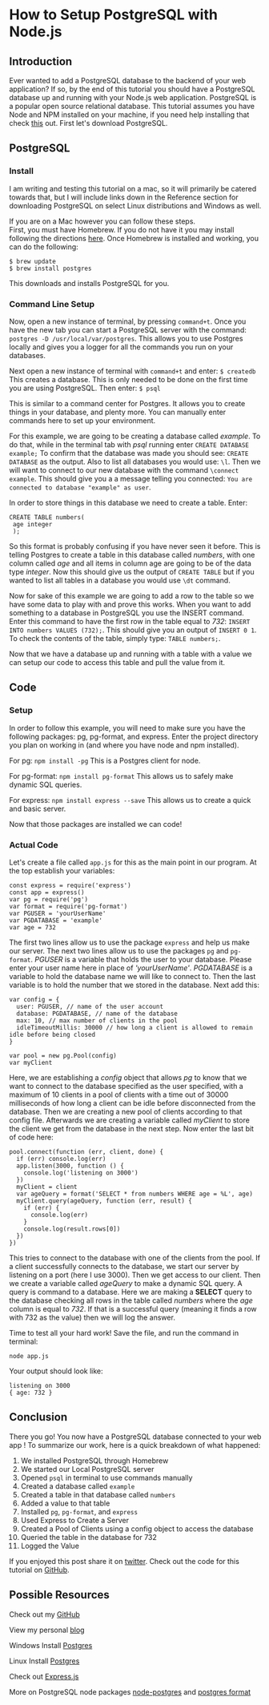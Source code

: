 # How to Setup PostgreSQL with Node.js

## Introduction

Ever wanted to add a PostgreSQL database to the backend of your web application? If so, by the end of this tutorial you should have a PostgreSQL database up and running with your Node.js web application. PostgreSQL is a popular open source relational database.  This tutorial assumes you have Node and NPM installed on your machine, if you need help installing that check [this][nodeInstall] out. First let's download PostgreSQL.

## PostgreSQL

### Install

I am writing and testing this tutorial on a mac, so it will primarily be catered towards that, but I will include links down in the Reference section for downloading PostgreSQL on select Linux distributions and Windows as well.

If you are on a Mac however you can follow these steps.  
First, you must have Homebrew.  If you do not have it you may install following the directions [here][homebrewInstall]. Once Homebrew is installed and working, you can do the following:

```
$ brew update
$ brew install postgres
```
This downloads and installs PostgreSQL for you.

### Command Line Setup

Now, open a new instance of terminal, by pressing `command+t`.  Once you have the new tab you can start a PostgreSQL server with the command: 
`postgres -D /usr/local/var/postgres`.  This allows you to use Postgres locally and gives you a logger for all the commands you run on your databases. 


Next open a new instance of terminal with `command+t` and enter: 
`$ createdb`
This creates a database.  This is only needed to be done on the first time you are using PostgreSQL. Then enter:
`$ psql`

This is similar to a command center for Postgres.  It
allows you to create things in your database, and plenty more.  You can manually enter commands here to set up your environment.  

For this example, we are going to be creating a database called *example*. To do that, while in the terminal tab with *psql* running enter 
`CREATE DATABASE example;`
To confirm that the database was made you should see:
`CREATE DATABASE` as the output.  Also to list all databases you would use: `\l`.  Then we will want to connect to our new database with the command `\connect example`.  This should give you a a message telling you connected: `You are connected to database "example" as user`.  

In order to store things in this database we need to create a table.  Enter:

 ```
 CREATE TABLE numbers(
  age integer
  );
 ```
  So this format is probably confusing if you have never seen it before.  This is telling Postgres to create a table in this database called *numbers*, with one column called *age* and all items in column age are going to be of the data type *integer*. Now this should give us the output of `CREATE TABLE` but if you wanted to list all tables in a database you would use `\dt` command.
  
Now for sake of this example we are going to add a row to the table so we have some data to play with and prove this works.  When you want to add something to a database in PostgreSQL you use the INSERT command.  Enter this command to have the first row in the table equal to *732*: `INSERT INTO numbers VALUES (732);`.  This should give you an output of `INSERT 0 1`. To check the contents of the table, simply type: `TABLE numbers;`.

Now that we have a database up and running with a table with a value we can setup our code to access this table and pull the value from it.

## Code

### Setup

In order to follow this example, you will need to make sure you have the following packages: pg, pg-format, and express. Enter the project directory you plan on working in (and where you have node and npm installed).

For pg: `npm install -pg`
This is a Postgres client for node.

For pg-format: `npm install pg-format`
This allows us to safely make dynamic SQL queries.

For express: `npm install express --save`
This allows us to create a quick and basic server.

Now that those packages are installed we can code!

### Actual Code
 Let's create a file called `app.js` for this as the main point in our program. At the top establish your variables:
 
```
const express = require('express')
const app = express()
var pg = require('pg')
var format = require('pg-format')
var PGUSER = 'yourUserName'
var PGDATABASE = 'example'
var age = 732
```

The first two lines allow us to use the package `express` and help us make our server.  The next two lines allow us to use the packages `pg` and `pg-format`.  *PGUSER* is a variable that holds the user to your database. Please enter your user name here in place of *'yourUserName'*.  *PGDATABASE* is a variable to hold the database name we will like to connect to.  Then the last variable is to hold the number that we stored in the database.  Next add this:

```
var config = {
  user: PGUSER, // name of the user account
  database: PGDATABASE, // name of the database
  max: 10, // max number of clients in the pool
  idleTimeoutMillis: 30000 // how long a client is allowed to remain idle before being closed
}

var pool = new pg.Pool(config)
var myClient
```
Here, we are establishing a *config* object that allows *pg* to know that we want to connect to the database specified as the user specified, with a maximum of 10 clients in a pool of clients with a time out of 30000 milliseconds of how long a client can be idle before disconnected from the database.  Then we are creating a new pool of clients according to that config file.  Afterwards we are creating a variable called *myClient* to store the client we get from the database in the next step.  Now enter the last bit of code here:

```
pool.connect(function (err, client, done) {
  if (err) console.log(err)
  app.listen(3000, function () {
    console.log('listening on 3000')
  })
  myClient = client
  var ageQuery = format('SELECT * from numbers WHERE age = %L', age)
  myClient.query(ageQuery, function (err, result) {
    if (err) {
      console.log(err)
    }
    console.log(result.rows[0])
  })
})
```

This tries to connect to the database with one of the clients from the pool.  If a client successfully connects to the database, we start our server by listening on a port (here I use 3000). Then we get access to our client. Then we create a variable called *ageQuery* to make a dynamic SQL query.  A query is command to a database. Here we are making a **SELECT** query to the database checking all rows in the table called *numbers* where the *age* column is equal to *732*.  If that is a successful query (meaning it finds a row with 732 as the value) then we will log the answer.

Time to test all your hard work!  Save the file, and run the command in terminal:

`node app.js`

Your output should look like:

```
listening on 3000
{ age: 732 }
```

## Conclusion 

There you go! You now have a PostgreSQL database connected to your web app ! To summarize our work, here is a quick breakdown of what happened:

1. We installed PostgreSQL through Homebrew
2. We started our Local PostgreSQL server
3. Opened `psql` in terminal to use commands manually
4. Created a database called `example`
5. Created a table in that database called `numbers` 
6. Added a value to that table
7. Installed `pg`, `pg-format`, and `express`
8. Used Express to Create a Server
9. Created a Pool of Clients using a config object to access the database
10. Queried the table in the database for 732
11. Logged the Value

If you enjoyed this post share it on [twitter][twit]. Check out the code for this tutorial on [GitHub][gitRepo]. 

## Possible Resources

Check out my [GitHub][mainGit]

View my personal [blog][pblog]

Windows Install [Postgres][winInstall]

Linux Install [Postgres][linInstall]

Check out [Express.js][expressjs]

More on PostgreSQL node packages [node-postgres][pg] and [postgres format][pgform]

[nodeInstall]:  https://nodejs.org/en/download/
[homebrewInstall]: http://www.howtogeek.com/211541/homebrew-for-os-x-easily-installs-desktop-apps-and-terminal-utilities/
[twit]: https://twitter.com/
[gitRepo]: https://github.com/acucciniello/setup-postgres
[mainGit]: https://github.com/acucciniello/
[winInstall]: https://www.postgresql.org/download/windows/
[linInstall]: https://www.postgresql.org/download/linux/
[expressjs]: http://expressjs.com/
[pg]: https://github.com/brianc/node-postgres
[pgform]: https://github.com/datalanche/node-pg-format
[pblog]: http://www.acucciniello.com/